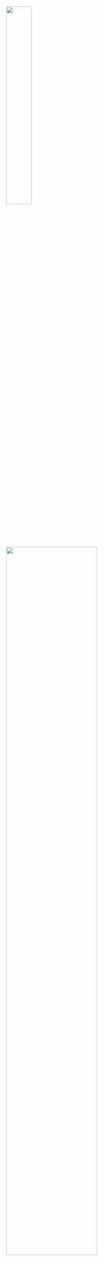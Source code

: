 ### <img src="https://github.com/luigilodi/luigilodi/assets/28441957/e7b4729f-1a75-4bf7-8220-8a9b3681071b" width="37%" >

<div>

  <img src="https://github.com/luigilodi/luigilodi/assets/28441957/87244b4a-a2eb-4eea-a2d2-4d526257a7f1" width="70%" >
</div>
